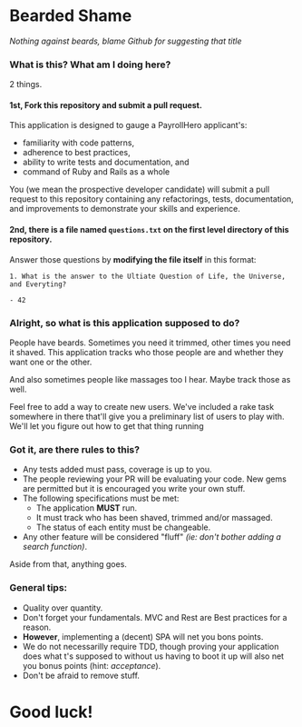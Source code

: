 # Bearded Shame

*Nothing against beards, blame Github for suggesting that title*

### What is this? What am I doing here?

2 things.

#### 1st, Fork this repository and submit a pull request.

This application is designed to gauge a PayrollHero applicant's:

* familiarity with code patterns,
* adherence to best practices,
* ability to write tests and documentation, and
* command of Ruby and Rails as a whole

You (we mean the prospective developer candidate) will submit a pull request to this repository containing any refactorings, tests, documentation, and improvements to demonstrate your skills and experience.

#### 2nd, there is a file named `questions.txt` on the first level directory of this repository.

Answer those questions by **modifying the file itself** in this format:

```
1. What is the answer to the Ultiate Question of Life, the Universe, and Everyting?

- 42
```

### Alright, so what is this application supposed to do?

People have beards. Sometimes you need it trimmed, other times you need it shaved. This application tracks who those people are and whether they want one or the other.

And also sometimes people like massages too I hear. Maybe track those as well.

Feel free to add a way to create new users. We've included a rake task somewhere in there that'll give you a preliminary list of users to play with. We'll let you figure out how to get that thing running

### Got it, are there rules to this?

* Any tests added must pass, coverage is up to you.
* The people reviewing your PR will be evaluating your code. New gems are permitted but it is encouraged you write your own stuff.
* The following specifications must be met:
  * The application **MUST** run.
  * It must track who has been shaved, trimmed and/or massaged.
  * The status of each entity must be changeable.
* Any other feature will be considered "fluff" *(ie: don't bother adding a search function)*.

Aside from that, anything goes.

### General tips:

* Quality over quantity.
* Don't forget your fundamentals. MVC and Rest are Best practices for a reason.
* **However**, implementing a (decent) SPA will net you bons points.
* We do not necessarilly require TDD, though proving your application does what t's supposed to without us having to
boot it up will also net you bonus points (hint: *acceptance*).
* Don't be afraid to remove stuff.

# Good luck!
